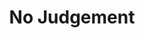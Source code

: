 ---
pid: llp301
title: No Judgement
location_transcription: art museum
coordinates: "[-75.181177149485, 39.965561315124]"
zipcode: '19120'
gen_neighborhood: North Philadelphia
neighborhood: Logan,Olney
outside_phl: 
age: '14'
age_range: 13-19
instagram: 
image_file_name: llp_301.jpg
proposal_transcription: No Judgement
topic: Inclusivity
topic_summary: '0'
type: Sculpture Statue
keywords_other: judgement
credit: "@lowkey_famous"
image_labels: 
twitter: 
facebook: 
permalink: "/monuments/llp301/"
layout: item-page
---